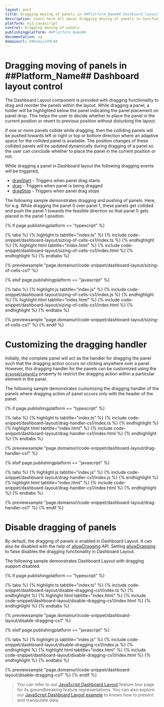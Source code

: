 ```yaml
---
layout: post
title: Dragging moving of panels in ##Platform_Name## Dashboard layout control | Syncfusion
description: Learn here all about Dragging moving of panels in Syncfusion ##Platform_Name## Dashboard layout control of Syncfusion Essential JS 2 and more.
platform: ej2-javascript
control: Dragging moving of panels 
publishingplatform: ##Platform_Name##
documentation: ug
domainurl: ##DomainURL##
---
```


# Dragging moving of panels in ##Platform_Name## Dashboard layout control

The Dashboard Layout component is provided with dragging functionality to drag and reorder the panels within the layout. While dragging a panel, a holder will be highlighted below the panel indicating the panel placement on panel drop. This helps the user to decide whether to place the panel in the current position or revert to previous position without disturbing the layout.

If one or more panels collide while dragging, then the colliding panels will be pushed towards left or right or top or bottom direction where an adaptive space for the collided panel is available. The position changes of these collided panels will be updated dynamically during dragging of a panel so the user can conclude whether to place the panel in the current position or not.

While dragging a panel in Dashboard layout the following dragging events will be triggered,
  * [dragStart](../../api/dashboard-layout/#dragstart) - Triggers when panel drag starts
  * [drag](../../api/dashboard-layout/#drag) - Triggers when panel is being dragged
  * [dragStop](../../api/dashboard-layout/#dragstop) - Triggers when panel drag stops

The following sample demonstrates dragging and pushing of panels. Here, for e.g. While dragging the panel 0 over panel 1, these panels get collided and push the panel 1 towards the feasible direction so that panel 0 gets placed in the panel 1 position.

{% if page.publishingplatform == "typescript" %}

 {% tabs %}
{% highlight ts tabtitle="index.ts" %}
{% include code-snippet/dashboard-layout/sizing-of-cells-cs1/index.ts %}
{% endhighlight %}
{% highlight html tabtitle="index.html" %}
{% include code-snippet/dashboard-layout/sizing-of-cells-cs1/index.html %}
{% endhighlight %}
{% endtabs %}
        
{% previewsample "page.domainurl/code-snippet/dashboard-layout/sizing-of-cells-cs1" %}

{% elsif page.publishingplatform == "javascript" %}

{% tabs %}
{% highlight js tabtitle="index.js" %}
{% include code-snippet/dashboard-layout/sizing-of-cells-cs1/index.js %}
{% endhighlight %}
{% highlight html tabtitle="index.html" %}
{% include code-snippet/dashboard-layout/sizing-of-cells-cs1/index.html %}
{% endhighlight %}
{% endtabs %}

{% previewsample "page.domainurl/code-snippet/dashboard-layout/sizing-of-cells-cs1" %}
{% endif %}

# Customizing the dragging handler

Initially, the complete panel will act as the handler for dragging the panel such that the dragging action occurs on clicking anywhere over a panel. However, this dragging handler for the panels can be customized using the [`draggableHandle`](../../api/dashboard-layout/#draggablehandle) property to restrict the dragging action within a particular element in the panel.

The following sample demonstrates customizing the dragging handler of the panels where dragging action of panel occurs only with the header of the panel.

{% if page.publishingplatform == "typescript" %}

 {% tabs %}
{% highlight ts tabtitle="index.ts" %}
{% include code-snippet/dashboard-layout/drag-handler-cs1/index.ts %}
{% endhighlight %}
{% highlight html tabtitle="index.html" %}
{% include code-snippet/dashboard-layout/drag-handler-cs1/index.html %}
{% endhighlight %}
{% endtabs %}
        
{% previewsample "page.domainurl/code-snippet/dashboard-layout/drag-handler-cs1" %}

{% elsif page.publishingplatform == "javascript" %}

{% tabs %}
{% highlight js tabtitle="index.js" %}
{% include code-snippet/dashboard-layout/drag-handler-cs1/index.js %}
{% endhighlight %}
{% highlight html tabtitle="index.html" %}
{% include code-snippet/dashboard-layout/drag-handler-cs1/index.html %}
{% endhighlight %}
{% endtabs %}

{% previewsample "page.domainurl/code-snippet/dashboard-layout/drag-handler-cs1" %}
{% endif %}

# Disable dragging of panels

By default, the dragging of panels is enabled in Dashboard Layout. It can also be disabled with the help of [allowDragging](../../api/dashboard-layout/#allowdragging) API. Setting [allowDragging](../../api/dashboard-layout/#allowdragging) to false disables the dragging functionality in Dashboard Layout.

The following sample demonstrates Dashboard Layout with dragging support disabled.

{% if page.publishingplatform == "typescript" %}

 {% tabs %}
{% highlight ts tabtitle="index.ts" %}
{% include code-snippet/dashboard-layout/disable-dragging-cs1/index.ts %}
{% endhighlight %}
{% highlight html tabtitle="index.html" %}
{% include code-snippet/dashboard-layout/disable-dragging-cs1/index.html %}
{% endhighlight %}
{% endtabs %}
        
{% previewsample "page.domainurl/code-snippet/dashboard-layout/disable-dragging-cs1" %}

{% elsif page.publishingplatform == "javascript" %}

{% tabs %}
{% highlight js tabtitle="index.js" %}
{% include code-snippet/dashboard-layout/disable-dragging-cs1/index.js %}
{% endhighlight %}
{% highlight html tabtitle="index.html" %}
{% include code-snippet/dashboard-layout/disable-dragging-cs1/index.html %}
{% endhighlight %}
{% endtabs %}

{% previewsample "page.domainurl/code-snippet/dashboard-layout/disable-dragging-cs1" %}
{% endif %}

> You can refer to our [JavaScript Dashboard Layout](https://www.syncfusion.com/javascript-ui-controls/js-dashboard-layout) feature tour page for its groundbreaking feature representations. You can also explore our [JavaScript Dashboard Layout example](https://ej2.syncfusion.com/demos/#/material/dashboard-layout/default.html) to knows how to present and manipulate data.